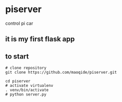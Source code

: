 # piserver
control pi car

## it is my first flask app

## to start
```shell
# clone repository
git clone https://github.com/maoqide/piserver.git

cd piserver
# activate virtualenv
. venv/bin/activate
# python server.py
```
